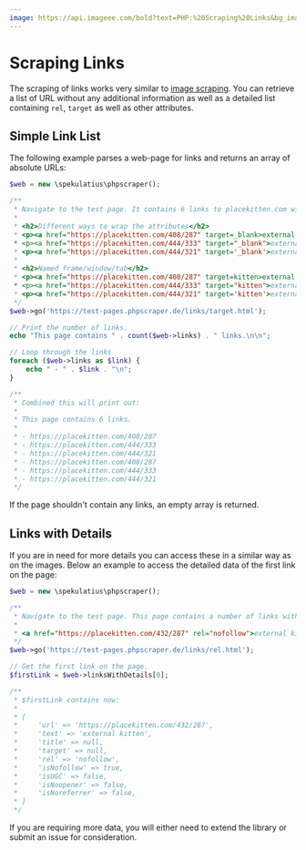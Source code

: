 ```yaml
---
image: https://api.imageee.com/bold?text=PHP:%20Scraping%20Links&bg_image=https://images.unsplash.com/photo-1542762933-ab3502717ce7
---
```


# Scraping Links

The scraping of links works very similar to [image scraping](/examples/scrape-images). You can retrieve a list of URL without any additional information as well as a detailed list containing `rel`, `target` as well as other attributes.


## Simple Link List

The following example parses a web-page for links and returns an array of absolute URLs:

```PHP
$web = new \spekulatius\phpscraper();

/**
 * Navigate to the test page. It contains 6 links to placekitten.com with different attributes:
 *
 * <h2>Different ways to wrap the attributes</h2>
 * <p><a href="https://placekitten.com/408/287" target=_blank>external kitten</a></p>
 * <p><a href="https://placekitten.com/444/333" target="_blank">external kitten</a></p>
 * <p><a href="https://placekitten.com/444/321" target='_blank'>external kitten</a></p>
 *
 * <h2>Named frame/window/tab</h2>
 * <p><a href="https://placekitten.com/408/287" target=kitten>external kitten</a></p>
 * <p><a href="https://placekitten.com/444/333" target="kitten">external kitten</a></p>
 * <p><a href="https://placekitten.com/444/321" target='kitten'>external kitten</a></p>
 */
$web->go('https://test-pages.phpscraper.de/links/target.html');

// Print the number of links.
echo "This page contains " . count($web->links) . " links.\n\n";

// Loop through the links
foreach ($web->links as $link) {
    echo " - " . $link . "\n";
}

/**
 * Combined this will print out:
 *
 * This page contains 6 links.
 *
 * - https://placekitten.com/408/287
 * - https://placekitten.com/444/333
 * - https://placekitten.com/444/321
 * - https://placekitten.com/408/287
 * - https://placekitten.com/444/333
 * - https://placekitten.com/444/321
 */
```

If the page shouldn't contain any links, an empty array is returned.


## Links with Details

If you are in need for more details you can access these in a similar way as on the images. Below an example to access the detailed data of the first link on the page:

```PHP
$web = new \spekulatius\phpscraper();

/**
 * Navigate to the test page. This page contains a number of links with different rel attributes. To save space only the first one:
 *
 * <a href="https://placekitten.com/432/287" rel="nofollow">external kitten</a>
 */
$web->go('https://test-pages.phpscraper.de/links/rel.html');

// Get the first link on the page.
$firstLink = $web->linksWithDetails[0];

/**
 * $firstLink contains now:
 *
 * [
 *     'url' => 'https://placekitten.com/432/287',
 *     'text' => 'external kitten',
 *     'title' => null,
 *     'target' => null,
 *     'rel' => 'nofollow',
 *     'isNofollow' => true,
 *     'isUGC' => false,
 *     'isNoopener' => false,
 *     'isNoreferrer' => false,
 * ]
 */
```

If you are requiring more data, you will either need to extend the library or submit an issue for consideration.
